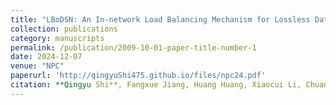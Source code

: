 ```yaml
---
title: "LBoDSN: An In-network Load Balancing Mechanism for Lossless Data Center Networks Based on Direct Switch Notification"
collection: publications
category: manuscripts
permalink: /publication/2009-10-01-paper-title-number-1
date: 2024-12-07
venue: "NPC"
paperurl: 'http://qingyuShi475.github.io/files/npc24.pdf'
citation: **Qingyu Shi**, Fangxue Jiang, Huang Huang, Xiaocui Li, Chuang Li, Wenzhi Cao, and Limei Liu. LBoDSN: An In-network Load Balancing Mechanism for Lossless Data Center Networks Based on Direct Switch Notification. In Proceedings of the IFIP International Conference on Network and Parallel Computing (NPC), 2024, Haikou, China.
---
```


